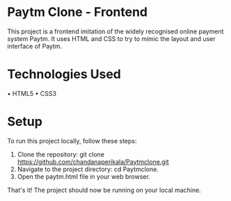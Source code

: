 # Paytm Clone - Frontend
This project is a frontend imitation of the widely recognised online payment system Paytm. It uses HTML and CSS to try to mimic the layout and user interface of Paytm.
# Technologies Used
• HTML5
• CSS3
# Setup
To run this project locally, follow these steps:

1. Clone the repository: git clone https://github.com/chandanaperikala/Paytmclone.git
2. Navigate to the project directory: cd Paytmclone.
3. Open the paytm.html file in your web browser.

That's it! The project should now be running on your local machine.
